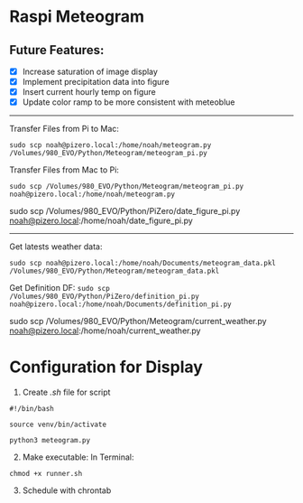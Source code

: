 # Raspi Meteogram

## Future Features:
- [X] Increase saturation of image display
- [X] Implement precipitation data into figure
- [X] Insert current hourly temp on figure
- [X] Update color ramp to be more consistent with meteoblue
----
Transfer Files from Pi to Mac:

`sudo scp noah@pizero.local:/home/noah/meteogram.py /Volumes/980_EVO/Python/Meteogram/meteogram_pi.py`

Transfer Files from Mac to Pi:

`sudo scp /Volumes/980_EVO/Python/Meteogram/meteogram_pi.py noah@pizero.local:/home/noah/meteogram.py `


sudo scp /Volumes/980_EVO/Python/PiZero/date_figure_pi.py noah@pizero.local:/home/noah/date_figure_pi.py 

---

Get latests weather data:

`sudo scp noah@pizero.local:/home/noah/Documents/meteogram_data.pkl /Volumes/980_EVO/Python/Meteogram/meteogram_data.pkl`

Get Definition DF:
`sudo scp /Volumes/980_EVO/Python/PiZero/definition_pi.py noah@pizero.local:/home/noah/Documents/definition_pi.py`

sudo scp /Volumes/980_EVO/Python/Meteogram/current_weather.py noah@pizero.local:/home/noah/current_weather.py 

# Configuration for Display

1. Create *.sh* file for script

```
#!/bin/bash

source venv/bin/activate

python3 meteogram.py

```

2. Make executable:
In Terminal:
```
chmod +x runner.sh
```

3. Schedule with chrontab

